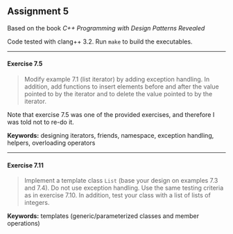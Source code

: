 Assignment 5
------------

Based on the book *C++ Programming with Design Patterns Revealed*

Code tested with clang++ 3.2. Run `make` to build the executables.

---

#### Exercise 7.5
> Modify example 7.1 (list iterator) by adding exception handling.
> In addition, add functions to insert elements before and after the value
> pointed to by the iterator and to delete the value pointed to by the iterator.

Note that exercise 7.5 was one of the provided exercises, and therefore I was
told not to re-do it.

**Keywords:** designing iterators, friends, namespace, exception handling,
              helpers, overloading operators

---

#### Exercise 7.11
> Implement a template class `List` (base your design on examples 7.3 and 7.4).
> Do not use exception handling.
> Use the same testing criteria as in exercise 7.10.
> In addition, test your class with a list of lists of integers.

**Keywords:** templates (generic/parameterized classes and member operations)
